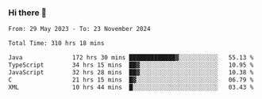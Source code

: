 ### Hi there 👋

<!--START_SECTION:waka-->

```txt
From: 29 May 2023 - To: 23 November 2024

Total Time: 310 hrs 18 mins

Java              172 hrs 30 mins █████████████▓░░░░░░░░░░░   55.13 %
TypeScript        34 hrs 15 mins  ██▓░░░░░░░░░░░░░░░░░░░░░░   10.95 %
JavaScript        32 hrs 28 mins  ██▓░░░░░░░░░░░░░░░░░░░░░░   10.38 %
C                 21 hrs 15 mins  █▓░░░░░░░░░░░░░░░░░░░░░░░   06.79 %
XML               10 hrs 44 mins  █░░░░░░░░░░░░░░░░░░░░░░░░   03.43 %
```

<!--END_SECTION:waka-->
<!--
**the-beef-calculator/the-beef-calculator** is a ✨ _special_ ✨ repository because its `README.md` (this file) appears on your GitHub profile.

Here are some ideas to get you started:

- 🔭 I’m currently working on ...
- 🌱 I’m currently learning ...
- 👯 I’m looking to collaborate on ...
- 🤔 I’m looking for help with ...
- 💬 Ask me about ...
- 📫 How to reach me: ...
- 😄 Pronouns: ...
- ⚡ Fun fact: ...
-->
